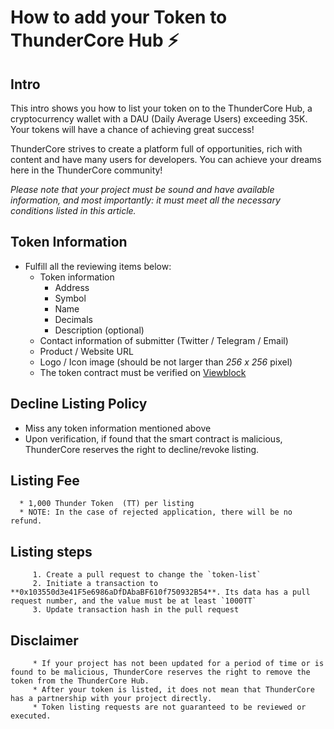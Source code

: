 # How to add  your Token to ThunderCore Hub ⚡️

## Intro
This intro shows you how to list your token on to the ThunderCore Hub, a cryptocurrency wallet with a DAU (Daily Average Users) exceeding 35K. Your tokens will have a chance of achieving great success!

ThunderCore strives to create a platform full of opportunities, rich with content and have many users for developers. You can achieve your dreams here in the ThunderCore community! 

*Please note that your project must be sound and have available information, and most importantly: it must meet all the necessary conditions listed in this article.*

## Token Information
* Fulfill all the reviewing items below:
   * Token information 
      * Address 
      * Symbol 
      * Name 
      * Decimals 
      * Description (optional) 
   * Contact information of submitter (Twitter / Telegram / Email)
   * Product / Website URL 
   * Logo / Icon image (should be not larger than *256 x 256* pixel) 
   * The token contract must be verified on [Viewblock](https://viewblock.io/thundercore)

## Decline Listing Policy
   * Miss any token information mentioned above
   * Upon verification, if found that the smart contract is malicious, ThunderCore reserves the right to decline/revoke listing.

## Listing Fee
      * 1,000 Thunder Token  (TT) per listing 
      * NOTE: In the case of rejected application, there will be no refund. 

## Listing steps
         1. Create a pull request to change the `token-list`
         2. Initiate a transaction to **0x103550d3e41F5e6986aDfDAbaBF610f750932B54**. Its data has a pull request number, and the value must be at least `1000TT`
         3. Update transaction hash in the pull request


## Disclaimer
         * If your project has not been updated for a period of time or is found to be malicious, ThunderCore reserves the right to remove the token from the ThunderCore Hub.
         * After your token is listed, it does not mean that ThunderCore has a partnership with your project directly. 
         * Token listing requests are not guaranteed to be reviewed or executed. 

